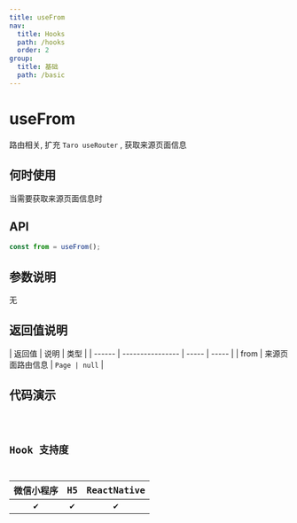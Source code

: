 ```yaml
---
title: useFrom
nav:
  title: Hooks
  path: /hooks
  order: 2
group:
  title: 基础
  path: /basic
---
```


# useFrom

路由相关, 扩充 `Taro useRouter` , 获取来源页面信息

## 何时使用

当需要获取来源页面信息时

## API

```jsx | pure
const from = useFrom();
```

## 参数说明

无

## 返回值说明

| 返回值 | 说明             | 类型  |
| ------ | ---------------- | ----- | ----- |
| from   | 来源页面路由信息 | `Page | null` |

## 代码演示

<code src="useFrom/index" group="basic" />

## Hook 支持度

| 微信小程序 | H5  | ReactNative |
| :--------: | :-: | :---------: |
|     ✔️     | ✔️  |     ✔️      |
